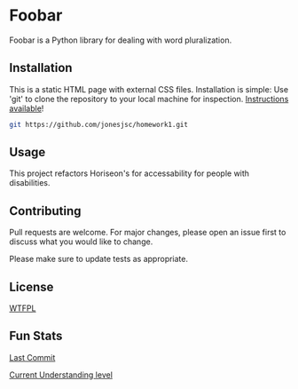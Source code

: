 # Foobar

Foobar is a Python library for dealing with word pluralization.

## Installation

This is a static HTML page with external CSS files.  Installation is simple: Use 'git' to clone the repository to your local machine for inspection.  [Instructions available](https://docs.github.com/en/github/creating-cloning-and-archiving-repositories/cloning-a-repository)!

```bash
git https://github.com/jonesjsc/homework1.git
```

## Usage

This project refactors Horiseon's for accessability for people with disabilities.

## Contributing
Pull requests are welcome. For major changes, please open an issue first to discuss what you would like to change.

Please make sure to update tests as appropriate.

## License
[WTFPL](https://choosealicense.com/licenses/wtfpl/)

## Fun Stats
[Last Commit](https://img.shields.io/github/last-commit/jonesjsc/homework1)

[Current Understanding level](https://img.shields.io/badge/Understanding%20Level-Barely-yellow)


